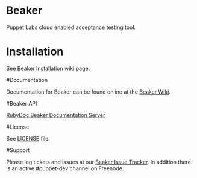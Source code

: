 # Beaker

Puppet Labs cloud enabled acceptance testing tool.

# Installation

See [Beaker Installation](https://github.com/puppetlabs/beaker/wiki/Beaker-Installation) wiki page.

#Documentation

Documentation for Beaker can be found online at the
[Beaker Wiki](https://github.com/puppetlabs/beaker/wiki).

#Beaker API

[RubyDoc Beaker Documentation Server](http://rubydoc.info/github/puppetlabs/beaker/frames)

#License

See [LICENSE](LICENSE) file.

#Support

Please log tickets and issues at our [Beaker Issue Tracker](https://github.com/puppetlabs/beaker/issues).  In addition there is an active #puppet-dev channel on Freenode.

